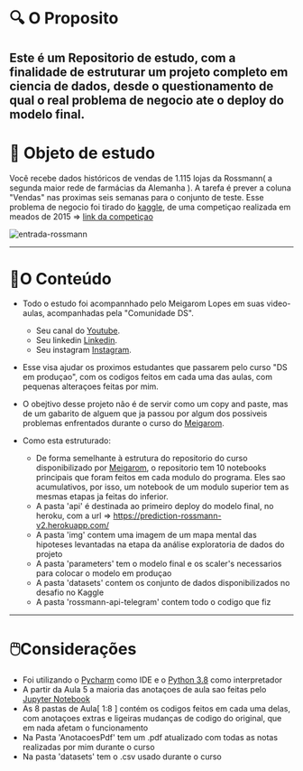 

# :mag: O Proposito 
## **Este é um Repositorio de estudo, com a finalidade de estruturar um projeto completo em ciencia de dados, desde o questionamento de qual o real problema de negocio ate o deploy do modelo final.**



# 💎 Objeto de estudo

Você recebe dados históricos de vendas de 1.115 lojas da Rossmann( a segunda maior rede de farmácias da Alemanha ). A tarefa é prever a coluna "Vendas" nas proximas seis semanas para o conjunto de teste. Esse problema de negocio foi tirado do [kaggle](https://www.kaggle.com), de uma competiçao realizada em meados de 2015 => [link da competiçao](https://www.kaggle.com/c/rossmann-store-sales/overview)

![entrada-rossmann](https://user-images.githubusercontent.com/72039442/128021834-c36f75d8-b021-4d0d-8806-fc4d1e165f02.jpg)


---

# 📔O Conteúdo

- Todo o estudo foi acompannhado pelo Meigarom Lopes em suas video-aulas, acompanhadas pela "Comunidade DS".
    - Seu canal do [Youtube](https://www.youtube.com/channel/UCar5Cr-pVz08GY_6I3RX9bA).
    - Seu linkedin [Linkedin](https://www.linkedin.com/in/meigarom/?originalSubdomain=br).
    - Seu instagram [Instagram](https://www.instagram.com/meigarom/).
- Esse visa ajudar os proximos estudantes que passarem pelo curso "DS em produçao", com os codigos feitos em cada uma das aulas, com pequenas alteraçoes feitas por mim.
- O obejtivo desse projeto não é de servir como um copy and paste, mas de um gabarito de alguem que ja passou por algum dos possiveis problemas enfrentados durante o curso do [Meigarom](https://www.instagram.com/meigarom/).

- Como esta estruturado:
    - De forma semelhante à estrutura do repositorio do curso disponibilizado por [Meigarom](https://www.instagram.com/meigarom/), o repositorio tem 10 notebooks principais que foram feitos em cada modulo do programa. Eles sao acumulativos, por isso, um notebook de um modulo superior tem as mesmas etapas ja feitas do inferior.
    - A pasta 'api' é destinada ao primeiro deploy do modelo final, no heroku, com a url => https://prediction-rossmann-v2.herokuapp.com/
    - A pasta 'img' contem uma imagem de um mapa mental das hipoteses levantadas na etapa da análise exploratoria de dados do projeto 
    - A pasta 'parameters' tem o modelo final e os scaler's necessarios para colocar o modelo em produçao
    - A pasta 'datasets' contem os conjunto de dados disponibilizados no desafio no Kaggle
    - A pasta 'rossmann-api-telegram' contem todo o codigo que fiz

---

# 🖱️Considerações

- Foi utilizando o [Pycharm](https://www.jetbrains.com/pt-br/pycharm/) como IDE e o [Python 3.8](https://www.python.org/downloads/release/python-380/) como interpretador
- A partir da Aula 5 a maioria das anotaçoes de aula sao feitas pelo [Jupyter Notebook](https://jupyter.org)
- As 8 pastas de Aula[ 1:8 ] contém os codigos feitos em cada uma delas, com anotaçoes extras e ligeiras mudanças de codigo do original, que em nada afetam o funcionamento 
- Na Pasta 'AnotacoesPdf'  tem um .pdf atualizado com todas as notas realizadas por mim durante o curso
- Na pasta 'datasets' tem o .csv usado durante o curso

